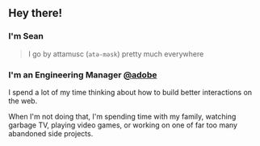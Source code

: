 ## Hey there!

### I'm Sean

> I go by attamusc (`atə-məsk`) pretty much everywhere

### I'm an Engineering Manager [@adobe](https://github.com/adobe)

I spend a lot of my time thinking about how to build better interactions on the web.

When I'm not doing that, I'm spending time with my family, watching garbage TV, playing video games, or working on one of far too many abandoned side projects.
